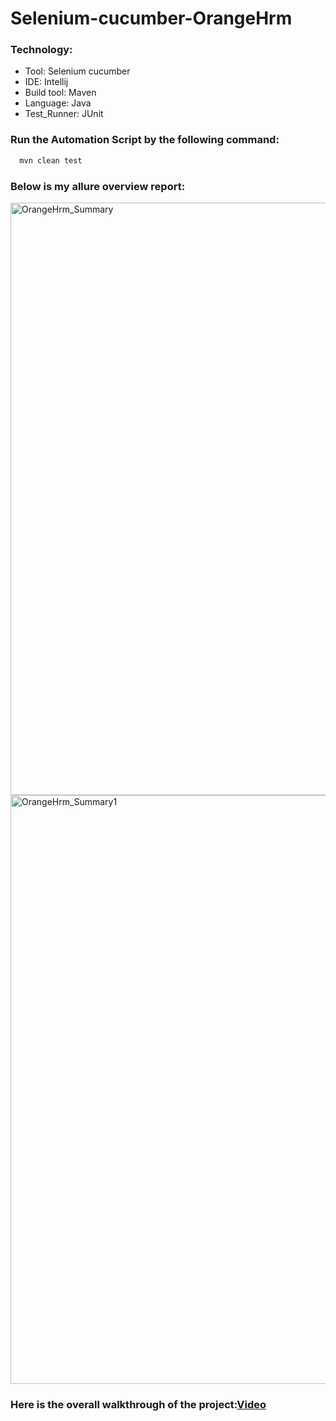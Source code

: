 # Selenium-cucumber-OrangeHrm

### Technology:

* Tool: Selenium cucumber
* IDE: Intellij
* Build tool: Maven
* Language: Java
* Test_Runner: JUnit

### Run the Automation Script by the following command:

```bash
  mvn clean test 
```
### Below is my allure overview report:
<img width="948" alt="OrangeHrm_Summary" src="https://user-images.githubusercontent.com/59090637/209871073-ffe8acf7-8e45-4b28-80aa-3f6463645326.PNG">
<img width="942" alt="OrangeHrm_Summary1" src="https://user-images.githubusercontent.com/59090637/209872701-8710f1e9-4669-4c6a-93b8-cd53e2b01d09.PNG">

### Here is the overall walkthrough of the project:[Video](https://drive.google.com/file/d/1gnQzwGGXkjoj9JLcX_4UiZ2ZqdLoib_l/view?usp=sharing)

